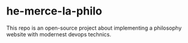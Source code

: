 # he-merce-la-philo
This repo is an open-source project about implementing a philosophy website with modernest devops technics.
